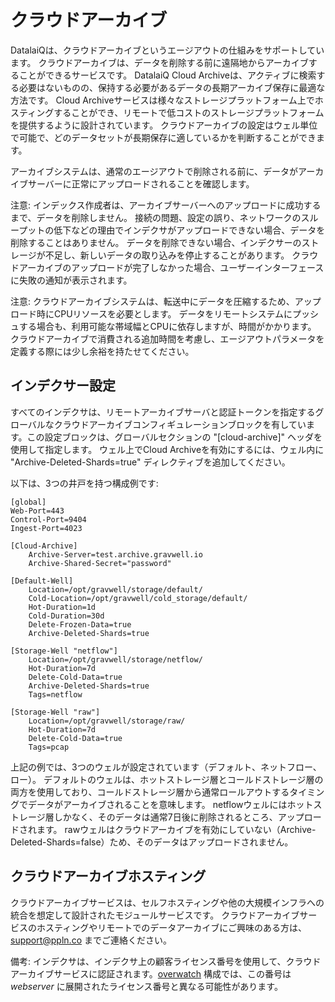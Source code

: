 # クラウドアーカイブ

DatalaiQは、クラウドアーカイブというエージアウトの仕組みをサポートしています。 クラウドアーカイブは、データを削除する前に遠隔地からアーカイブすることができるサービスです。 DatalaiQ Cloud Archiveは、アクティブに検索する必要はないものの、保持する必要があるデータの長期アーカイブ保存に最適な方法です。 Cloud Archiveサービスは様々なストレージプラットフォーム上でホスティングすることができ、リモートで低コストのストレージプラットフォームを提供するように設計されています。 クラウドアーカイブの設定はウェル単位で可能で、どのデータセットが長期保存に適しているかを判断することができます。

アーカイブシステムは、通常のエージアウトで削除される前に、データがアーカイブサーバーに正常にアップロードされることを確認します。

注意: インデックス作成者は、アーカイブサーバーへのアップロードに成功するまで、データを削除しません。 接続の問題、設定の誤り、ネットワークのスループットの低下などの理由でインデクサがアップロードできない場合、データを削除することはありません。 データを削除できない場合、インデクサーのストレージが不足し、新しいデータの取り込みを停止することがあります。 クラウドアーカイブのアップロードが完了しなかった場合、ユーザーインターフェースに失敗の通知が表示されます。

注意: クラウドアーカイブシステムは、転送中にデータを圧縮するため、アップロード時にCPUリソースを必要とします。 データをリモートシステムにプッシュする場合も、利用可能な帯域幅とCPUに依存しますが、時間がかかります。 クラウドアーカイブで消費される追加時間を考慮し、エージアウトパラメータを定義する際には少し余裕を持たせてください。

## インデクサー設定

すべてのインデクサは、リモートアーカイブサーバと認証トークンを指定するグローバルなクラウドアーカイブコンフィギュレーションブロックを有しています。この設定ブロックは、グローバルセクションの "[cloud-archive]" ヘッダを使用して指定します。 ウェル上でCloud Archiveを有効にするには、ウェル内に "Archive-Deleted-Shards=true" ディレクティブを追加してください。

以下は、3つの井戸を持つ構成例です:

```
[global]
Web-Port=443
Control-Port=9404
Ingest-Port=4023

[Cloud-Archive]
	Archive-Server=test.archive.gravwell.io
	Archive-Shared-Secret="password"

[Default-Well]
	Location=/opt/gravwell/storage/default/
	Cold-Location=/opt/gravwell/cold_storage/default/
	Hot-Duration=1d
	Cold-Duration=30d
	Delete-Frozen-Data=true
	Archive-Deleted-Shards=true

[Storage-Well "netflow"]
	Location=/opt/gravwell/storage/netflow/
	Hot-Duration=7d
	Delete-Cold-Data=true
	Archive-Deleted-Shards=true
	Tags=netflow

[Storage-Well "raw"]
	Location=/opt/gravwell/storage/raw/
	Hot-Duration=7d
	Delete-Cold-Data=true
	Tags=pcap
```

上記の例では、3つのウェルが設定されています（デフォルト、ネットフロー、ロー）。 デフォルトのウェルは、ホットストレージ層とコールドストレージ層の両方を使用しており、コールドストレージ層から通常ロールアウトするタイミングでデータがアーカイブされることを意味します。 netflowウェルにはホットストレージ層しかなく、そのデータは通常7日後に削除されるところ、アップロードされます。 rawウェルはクラウドアーカイブを有効にしていない（Archive-Deleted-Shards=false）ため、そのデータはアップロードされません。

## クラウドアーカイブホスティング

クラウドアーカイブサービスは、セルフホスティングや他の大規模インフラへの統合を想定して設計されたモジュールサービスです。 クラウドアーカイブサービスのホスティングやリモートでのデータアーカイブにご興味のある方は、support@ppln.co までご連絡ください。

備考: インデクサは、インデクサ上の顧客ライセンス番号を使用して、クラウドアーカイブサービスに認証されます。[overwatch](#!distributed/overwatch.md) 構成では、この番号は *webserver* に展開されたライセンス番号と異なる可能性があります。